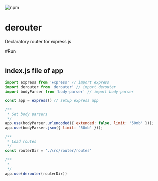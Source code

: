 ![npm](https://img.shields.io/npm/v/derouter)

# derouter
Declaratory router for express js

#Run
```json

```

## index.js file of app
```javascript
import express from 'express' // import express
import derouter from 'derouter' // import derouter
import bodyParser from 'body-parser' // import body-parser

const app = express() // setup express app

/**
 * Set body parsers
 */
app.use(bodyParser.urlencoded({ extended: false, limit: '50mb' }));
app.use(bodyParser.json({ limit: '50mb' }));

/**
 * Load routes
 */
const routerDir = './src/router/routes'

/**
 * 
 */
app.use(derouter(routerDir))
```